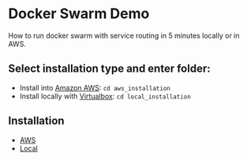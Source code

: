 # Docker Swarm Demo 

How to run docker swarm with service routing in 5 minutes locally or in AWS.

## Select installation type and enter folder:
* Install into [Amazon AWS](https://aws.amazon.com/): `cd aws_installation`
* Install locally with [Virtualbox](https://www.virtualbox.org/): `cd local_installation`

## Installation
* [AWS](aws_installation/README.md)
* [Local](local_installation/README.md)

